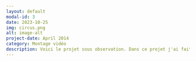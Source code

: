 ```yaml
---
layout: default
modal-id: 3
date: 2023-10-25
img: circus.png
alt: image-alt
project-date: April 2014
category: Montage vidéo
description: Voici le projet sous observation. Dans ce projet j'ai fait une partie du montage vidéo et sonore, filmer des scènes et fait la musique du générique. Ce projet à pu être exposer sur trois projecteurs et sur une télé catodique. Ce projet montre une société ou tout est sous observation dans la routine d'un jeune homme dans un monde dystopique.
---
```

